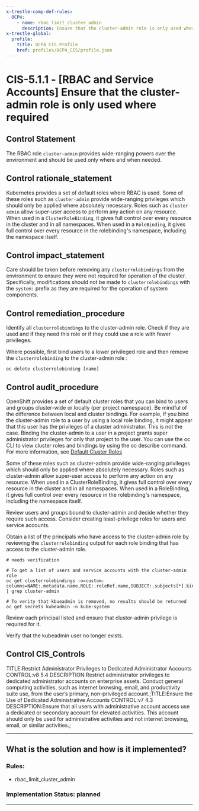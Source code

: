```yaml
---
x-trestle-comp-def-rules:
  OCP4:
    - name: rbac_limit_cluster_admin
      description: Ensure that the cluster-admin role is only used where required
x-trestle-global:
  profile:
    title: OCP4 CIS Profile
    href: profiles/OCP4_CIS/profile.json
---
```


# CIS-5.1.1 - \[RBAC and Service Accounts\] Ensure that the cluster-admin role is only used where required

## Control Statement

The RBAC role `cluster-admin` provides wide-ranging powers over the environment and should be used only where and when needed.

## Control rationale_statement

Kubernetes provides a set of default roles where RBAC is used. Some of these roles such as `cluster-admin` provide wide-ranging privileges which should only be applied where absolutely necessary. Roles such as `cluster-admin` allow super-user access to perform any action on any resource. When used in a `ClusterRoleBinding`, it gives full control over every resource in the cluster and in all namespaces. When used in a `RoleBinding`, it gives full control over every resource in the rolebinding's namespace, including the namespace itself.

## Control impact_statement

Care should be taken before removing any `clusterrolebindings` from the environment to ensure they were not required for operation of the cluster. Specifically, modifications should not be made to `clusterrolebindings` with the `system:` prefix as they are required for the operation of system components.

## Control remediation_procedure

Identify all `clusterrolebindings` to the cluster-admin role. Check if they are used and if they need this role or if they could use a role with fewer privileges.

Where possible, first bind users to a lower privileged role and then remove the `clusterrolebinding` to the cluster-admin role :

```
oc delete clusterrolebinding [name]
```

## Control audit_procedure

OpenShift provides a set of default cluster roles that you can bind to users and groups cluster-wide or locally (per project namespace). Be mindful of the difference between local and cluster bindings. For example, if you bind the cluster-admin role to a user by using a local role binding, it might appear that this user has the privileges of a cluster administrator. This is not the case. Binding the cluster-admin to a user in a project grants super administrator privileges for only that project to the user. You can use the oc CLI to view cluster roles and bindings by using the oc describe command. For more information, see [Default Cluster Roles](https://docs.openshift.com/container-platform/4.4/authentication/using-rbac.html#default-roles_using-rbac)

Some of these roles such as cluster-admin provide wide-ranging privileges which should only be applied where absolutely necessary. Roles such as cluster-admin allow super-user access to perform any action on any resource. When used in a ClusterRoleBinding, it gives full control over every resource in the cluster and in all namespaces. When used in a RoleBinding, it gives full control over every resource in the rolebinding's namespace, including the namespace itself.

Review users and groups bound to cluster-admin and decide whether they require such access. Consider creating least-privilege roles for users and service accounts.

Obtain a list of the principals who have access to the cluster-admin role by reviewing the `clusterrolebinding` output for each role binding that has access to the cluster-admin role.

```
# needs verification

# To get a list of users and service accounts with the cluster-admin role
oc get clusterrolebindings -o=custom-columns=NAME:.metadata.name,ROLE:.roleRef.name,SUBJECT:.subjects[*].kind | grep cluster-admin

# To verity that kbueadmin is removed, no results should be returned
oc get secrets kubeadmin -n kube-system
```

Review each principal listed and ensure that cluster-admin privilege is required for it.

Verify that the kubeadmin user no longer exists.

## Control CIS_Controls

TITLE:Restrict Administrator Privileges to Dedicated Administrator Accounts CONTROL:v8 5.4 DESCRIPTION:Restrict administrator privileges to dedicated administrator accounts on enterprise assets. Conduct general computing activities, such as internet browsing, email, and productivity suite use, from the user’s primary, non-privileged account.;TITLE:Ensure the Use of Dedicated Administrative Accounts CONTROL:v7 4.3 DESCRIPTION:Ensure that all users with administrative account access use a dedicated or secondary account for elevated activities. This account should only be used for administrative activities and not internet browsing, email, or similar activities.;

______________________________________________________________________

## What is the solution and how is it implemented?

<!-- For implementation status enter one of: implemented, partial, planned, alternative, not-applicable -->

<!-- Note that the list of rules under ### Rules: is read-only and changes will not be captured after assembly to JSON -->

<!-- Add control implementation description here for control: CIS-5.1.1 -->

### Rules:

  - rbac_limit_cluster_admin

### Implementation Status: planned

______________________________________________________________________
